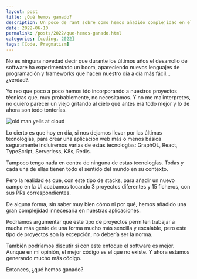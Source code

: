 ```yaml
---
layout: post
title: ¿Qué hemos ganado?
description: Un poco de rant sobre como hemos añadido complejidad en el desarrollo de aplicaciones web en los últimos años.
date: 2022-06-10
permalink: /posts/2022/que-hemos-ganado.html
categories: [coding, 2022]
tags: [Code, Pragmatism]
---
```

No es ninguna novedad decir que durante los últimos años el desarrollo de software ha experimentado un boom, apareciendo nuevos lenguajes de programación y frameworks que hacen nuestro día a día más fácil... ¿verdad?.

Yo reo que poco a poco hemos ido incorporando a nuestros proyectos técnicas que, muy probablemente, no necesitamos. Y no me malinterpretes, no quiero parecer un viejo gritando al cielo que antes era todo mejor y lo de ahora son todo tonterías.

![old man yells at cloud](https://media.giphy.com/media/fqtyYcXoDV0X6ss8Mf/giphy.gif)

Lo cierto es que hoy en día, si nos dejamos llevar por las últimas tecnologías, para crear una aplicación web más o menos básica seguramente incluiremos varias de estas tecnologías: GraphQL, React, TypeScript, Serverless, K8s, Redis. 

Tampoco tengo nada en contra de ninguna de estas tecnologías. Todas y cada una de ellas tienen todo el sentido del mundo en su contexto.

Pero la realidad es que, con este tipo de stacks, para añadir un nuevo campo en la UI acabamos tocando 3 proyectos diferentes y 15 ficheros, con sus PRs correspondientes.

De alguna forma, sin saber muy bien cómo ni por qué, hemos añadido una gran complejidad innecesaria en nuestras aplicaciones. 

Podríamos argumentar que este tipo de proyectos permiten trabajar a mucha más gente de una forma mucho más sencilla y escalable, pero este tipo de proyectos son la excepción, no debería ser la norma.

También podríamos discutir si con este enfoque el software es mejor. Aunque en mi opinión, el mejor código es el que no existe. Y ahora estamos generando mucho más código.

Entonces, ¿qué hemos ganado?

